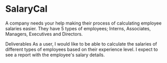 # SalaryCal

A company needs your help making their process of calculating employee salaries easier. They have 5 types of employees; Interns, Associates, Managers, Executives and Directors.

Deliverables As a user, I would like to be able to calculate the salaries of different types of employees based on their experience level. I expect to see a report with the employee's salary details.
